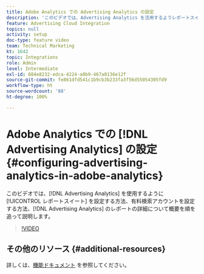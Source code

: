 ```yaml
---
title: Adobe Analytics での Advertising Analytics の設定
description: 'このビデオでは、Advertising Analytics を活用するようレポートスイートを設定する方法、Advertising Analytics 向けに有料検索アカウントとレポートの詳細を設定する方法を、順を追って大まかに説明します。 '
feature: Advertising Cloud Integration
topics: null
activity: setup
doc-type: feature video
team: Technical Marketing
kt: 1642
topic: Integrations
role: Admin
level: Intermediate
exl-id: 884e8232-edca-4224-a0b9-467a0136e12f
source-git-commit: fe861dfd541c1b9cb3b233fa3f56d55054305fd9
workflow-type: ht
source-wordcount: '88'
ht-degree: 100%

---
```


# Adobe Analytics での [!DNL Advertising Analytics] の設定 {#configuring-advertising-analytics-in-adobe-analytics}

このビデオでは、[!DNL Advertising Analytics] を使用するように [!UICONTROL レポートスイート] を設定する方法、有料検索アカウントを設定する方法、[!DNL Advertising Analytics] のレポートの詳細について概要を順を追って説明します。

>[!VIDEO](https://video.tv.adobe.com/v/23119/?quality=12)

## その他のリソース {#additional-resources}

詳しくは、[機能ドキュメント](https://experienceleague.adobe.com/docs/analytics/integration/advertising-analytics/overview.html?lang=ja) を参照してください。
